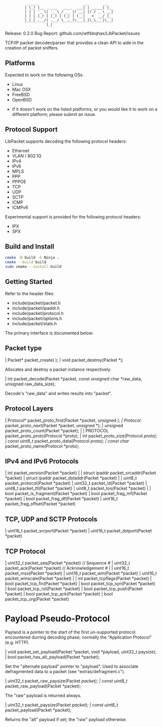               _ _ _                      _        _
             | (_) |__  _ __   __ _  ___| | _____| |_
             | | | '_ \| '_ \ / _` |/ __| |/ / _ \ __|
             | | | |_) | |_) | (_| | (__|   <  __/ |_
             |_|_|_.__/| .__/ \__,_|\___|_|\_\___|\__|
                       |_|

Release: 0.2.0
Bug Report: github.com/wtfbbqhax/LibPacket/issues

TCP/IP packet decoder/parser that provides a clean API to aide in the
creation of packet sniffers.


Platforms
---------


Expected to work on the following OSs:
 - Linux
 - Mac OSX
 - FreeBSD
 - OpenBSD

* If it doesn't work on the listed platforms, or you would like it to
 work on a different platform; please submit an issue.


Protocol Support
----------------

LibPacket supports decoding the following protocol headers:
 - Ethernet
 - VLAN / 802.1Q
 - IPv4
 - IPv6
 - MPLS
 - PPP
 - PPPOE
 - TCP
 - UDP
 - SCTP
 - ICMP
 - ICMPv6

Experimental support is provided for the following protocol headers:
 - IPX
 - SPX


Build and Install
-----------------

```sh
cmake -B build -G Ninja .
cmake --build build
sudo cmake --install build
```

Getting Started
---------------


Refer to the header files:
 - include/packet/packet.h
 - include/packet/ipaddr.h
 - include/packet/protocol.h
 - include/packet/options.h
 - include/packet/stats.h

The primary interface is documented below:

## Packet type

|    Packet*         packet_create( );
|    void            packet_destroy(Packet *);

Allocates and destroy a packet instance respectively.


|    int             packet_decode(Packet *packet, const unsigned char *raw_data, unsigned raw_data_size);

Decode's "raw_data" and writes results into "packet".

## Protocol Layers

|    Protocol*       packet_proto_first(Packet *packet, unsigned *);
|    Protocol*       packet_proto_next(Packet *packet, unsigned *);
|    unsigned        packet_proto_count(Packet *packet);
|
|    PROTOCOL        packet_proto_proto(Protocol *proto);
|    int             packet_proto_size(Protocol *proto);
|    const uint8_t*  packet_proto_data(Protocol *proto);
|    const char*     packet_proto_name(Protocol *proto);


## IPv4 and IPv6 Protocols

|    int            packet_version(Packet *packet)
|
|    struct ipaddr  packet_srcaddr(Packet *packet)
|    struct ipaddr  packet_dstaddr(Packet *packet)
|
|    uint8_t        packet_protocol(Packet *packet)
|    uint32_t       packet_id(Packet *packet)
|    uint8_t        packet_ttl(Packet *packet)
|    uint8_t        packet_tos(Packet *packet)
|
|    bool           packet_is_fragment(Packet *packet)
|    bool           packet_frag_mf(Packet *packet)
|    bool           packet_frag_df(Packet *packet)
|    uint16_t       packet_frag_offset(Packet *packet)


## TCP, UDP and SCTP Protocols

|    uint16_t       packet_srcport(Packet *packet)
|    uint16_t       packet_dstport(Packet *packet)


## TCP Protocol

|    uint32_t       packet_seq(Packet *packet)      // Sequence #
|    uint32_t       packet_ack(Packet *packet)      // Acknowledgement #
|
|    uint16_t       packet_mss(Packet *packet)
|    uint16_t       packet_win(Packet *packet)
|    uint16_t       packet_winscale(Packet *packet)
|
|    int            packet_tcpflags(Packet *packet)
|    bool           packet_tcp_fin(Packet *packet)
|    bool           packet_tcp_syn(Packet *packet)
|    bool           packet_tcp_rst(Packet *packet)
|    bool           packet_tcp_push(Packet *packet)
|    bool           packet_tcp_ack(Packet *packet)
|    bool           packet_tcp_urg(Packet *packet)


# Payload Pseudo-Protocol

Paylaod is a pointer to the start of the first un-supported protocol encountered
durring decoding phase; normally the "Application Protocol" (e.g. HTTP).

|    void    packet_set_payload(Packet *packet, void *payload, uint32_t paysize);
|    bool    packet_has_alt_payload(Packet *packet);

Set the "alternate payload" pointer to "payload".
Used to associate defragmented data to a packet (see "extras/defragment.c").


|    uint32_t        packet_raw_paysize(Packet *packet);
|    const uint8_t*  packet_raw_payload(Packet *packet);

The "raw" payload is returned always.


|    uint32_t        packet_paysize(Packet *packet);
|    const uint8_t*  packet_payload(Packet *packet);

Returns the "alt" payload if set; the "raw" payload otherwise.

